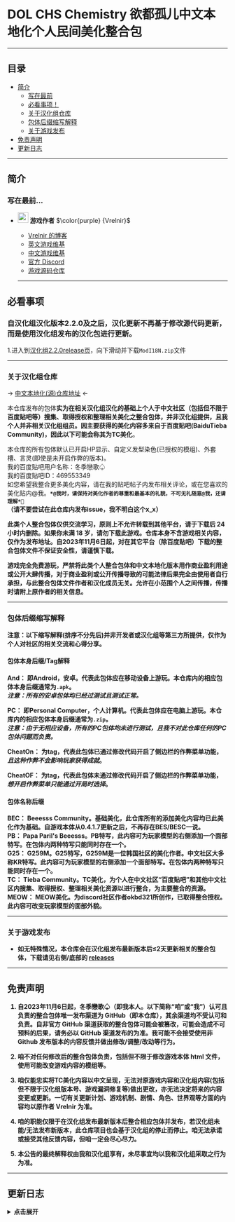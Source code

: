 # DOL CHS Chemistry 欲都孤儿中文本地化个人民间美化整合包

---
## 目录
* [简介](#简介)
  * [写在最前](#写在最前)
  * [必看事项！](#必看事项)
  * [关于汉化组仓库](#关于汉化组仓库)
  * [包体后缀缩写解释](#包体后缀缩写解释)
  * [关于游戏发布](#关于游戏发布)
* [免责声明](#免责声明)
* [更新日志](#更新日志)

---

## 简介
### 写在最前...
- <img decoding="async" src="https://gitgud.io/uploads/-/system/user/avatar/9096/avatar.png" width="24" alt=""> <b>游戏作者</b> $\color{purple} {Vrelnir}$
  
  - [Vrelnir 的博客][blog]
  - [英文游戏维基][wiki-en]
  - [中文游戏维基][wiki-cn]
  - [官方 Discord][discord]
  - [游戏源码仓库][gitgud]

  ---

## 必看事项
### 自汉化组汉化版本2.2.0及之后，汉化更新不再基于修改源代码更新，而是使用汉化组发布的汉化包进行更新。<br>
1.进入到[汉化组2.2.0release页][github-dol2.2.0]，向下滑动并下载``ModI18N.zip``文件

---

### 关于汉化组仓库
-> [中文本地化(源)仓库地址][github-dol] <-

本仓库发布的包体**实为在相关汉化组汉化的基础上个人于中文社区（包括但不限于百度贴吧等）搜集、取得授权和整理相关美化之整合包体，并非汉化组提供，且我个人并非相关汉化组组员。因主要获得的美化内容多来自于百度贴吧(BaiduTieba Community)，因此以下可能会称其为TC美化**。


本仓库的所有包体默认已开启HP显示、自定义发型染色(已授权的模组)、外套槽、言灵(即使是未开启作弊的版本)。<br>
我的百度贴吧用户名称：冬季戀歌♤<br>
我的百度贴吧ID：469553349<br>
如您希望我整合更多美化内容，请在我的贴吧帖子内发布相关评论，或在您喜欢的美化贴内@我。<b>``*@我时，请保持对美化作者的尊重和最基本的礼貌，不可无礼随意@我，还请理解*🥺``<b><br>
（请不要尝试在此仓库内发布issue，我不明白这个x_x）


此类个人整合包体仅供交流学习，**原则上不允许转载到其他平台**，请于下载后 24 小时内删除。如果你未满 18 岁，请勿下载此游戏。仓库本身不含游戏相关内容，仅作为发布地址。**自2023年11月6日起，对在其它平台（除百度贴吧）下载的整合包体文件不保证安全性，请谨慎下载。**


游戏完全免费游玩，严禁将此类个人整合包体和中文本地化版本用作商业盈利用途或公开大肆传播，对于商业盈利或公开传播导致的可能法律后果完全由使用者自行承担，与此整合包体文件作者和汉化成员无关。允许在小范围个人之间传播，传播时请附上原作者的相关信息。

---

### 包体后缀缩写解释

注意：以下缩写解释(排序不分先后)并非开发者或汉化组等第三方所提供，仅作为个人对社区的相关交流和心得分享。<br>

#### 包体本身后缀/Tag解释

**And：** 即Android，安卓。代表此包体应在移动设备上游玩。本仓库内的相应包体本身后缀通常为`.apk`。<br>*注意：所有的安卓包体均已经过测试且测试正常。*<br>

**PC：** 即Personal Computer，个人计算机。代表此包体应在电脑上游玩。本仓库内的相应包体本身后缀通常为`.zip`。<br>*注意：由于无相应设备，所有的PC包体均未进行测试，且我不对此仓库任何的PC包体问题而负责。*<br>

**CheatOn：** 为tag，代表此包体已通过修改代码开启了侧边栏的作弊菜单功能，*且这种作弊不会影响玩家获得成就*。<br>

**CheatOF：** 为tag，代表此包体未通过修改代码开启了侧边栏的作弊菜单功能，*想开启作弊菜单只能通过开局时选择*。<br>

#### 包体名称后缀

**BEC：** Beeesss Community。基础美化，此仓库所有的添加美化内容均已此美化作为基础。自游戏本体从0.4.1.7更新之后，不再存在BES/BESC一说。<br>
**PB：** Papa Paril's Beeesss。PB特写，此内容可为玩家模型的右侧添加一个面部特写。在包体内两种特写只能同时存在一个。<br>
**G25：** G259M。G25特写，G259M是一位韩国社区的美化作者。中文社区大多称KR特写。此内容可为玩家模型的右侧添加一个面部特写。在包体内两种特写只能同时存在一个。<br>
**TC：** Tieba Community。TC美化，为个人在中文社区“百度贴吧”和其他中文社区内搜集、取得授权、整理相关美化资源以进行整合，为主要整合的资源。<br>
**MEOW：** MEOW美化。为discord社区作者okbd321所创作，已取得整合授权。此内容可改变玩家模型的面部外貌。

---

### 关于游戏发布

- 如无特殊情况，本仓库会在汉化组发布最新版本后≤2天更新相关的整合包体，下载请见右侧/底部的 [releases][releases-latest]

---

## 免责声明

1. **自2023年11月6日起**，冬季戀歌♤（即我本人。以下简称“咱”或“我”）认可且负责的整合包体唯一发布渠道为 GitHub（即本仓库），其余渠道均不受认可和负责。自非官方 GitHub 渠道获取的整合包体可能会被篡改，可能会造成不可预料的后果，请务必以 GitHub 渠道发布的为准。我可能不会接受使用非 Github 发布版本的内容反馈并做出修改/调整/改动等行为。

2. 咱不对任何修改后的整合包体负责，包括但不限于修改游戏本体 html 文件，使用可能改变游戏内容的模组等。

3. 咱仅能忠实将TC美化内容以中文呈现，无法对原游戏内容和汉化组内容(包括但不限于汉化组版本号、游戏漏洞修复等)做出更改，亦无法决定将来的内容变更或更新。一切有关更新计划、游戏机制、剧情、角色、世界观等方面的内容均以原作者 Vrelnir 为准。

6. 咱的职能仅限于在汉化组发布最新版本后整合相应包体并发布，若汉化组未能/无法发布新版本，此仓库项目也会基于汉化组的停止而停止。咱无法承诺或接受其他反馈内容，但咱一定会尽心尽力。

8. 本公告的最终解释权由我和汉化组享有，未尽事宜均以我和汉化组采取之行为为准。

---

## 更新日志
<details>
<summary>点击展开</summary>

>2023.11.17
> - 10:40：已上传安卓`dol-0.4.3.3-chsModLoader-alpha2.2.0` 整合包体。因自带了ModLoader模块功能且我已安装了汉化组I18N汉化模块包，加载速度相比于之前会更慢一些，还请等待。
>
> - 已修复服装-裤“雅致”的acc报错问题。
>
> - 已加入部分英文汉化后的文本。目前已知商店文本未汉化，待I18N汉化模块包更新。
>
> - 相关汉化组版本更新公告参见汉化组版本发布仓库。

---

> 2023.11.15
> - 20:02：已上传安卓`dol-0.4.3.3-chs-alpha2.1.2` 整合包体。此包体相比于之前的版本，已通过修改代码成功启用了“言灵”功能。
>
> - 20:03补充：我昨天在干什么？x_x

---

> 2023.11.13
> - release指向错误， `dol-0.4.3.3-chs-alpha2.1.2` 整合包体待重新调整。非常抱歉x_x
>
> - 09:57补充：已删除包体内TC美化服装“恶系复古洋装”。经过多次测试仍有恶性bug以至于无法正常显示之后的服装。
>
> - 10:35补充：已更新安卓BEC+PB&MEOW+TC整合包体。含开启作弊版本。PC端后续补充。
>
> - 13:45补充：已添加issue，虽然咱也不知道这个有什么用x_x
>
> - 18:58补充：已通过修改代码成功开启言灵功能。包体待上传。
> 
> - 相关汉化组版本更新公告参见汉化组版本发布仓库。

---

</details>

[blog]: https://vrelnir.blogspot.com/
[wiki-en]: https://degreesoflewdity.miraheze.org/wiki
[wiki-cn]: https://degreesoflewditycn.miraheze.org/wiki
[gitgud]: https://gitgud.io/Vrelnir/degrees-of-lewdity/-/tree/master/
[discord]: https://discord.gg/VznUtEh
[github-dol]: https://github.com/Eltirosto/Degrees-of-Lewdity-Chinese-Localization/
[github-dol2.2.0]: https://github.com/Eltirosto/Degrees-of-Lewdity-Chinese-Localization/releases/tag/v0.4.3.3-chs-alpha2.2.0
[github-we]: https://github.com/Eltirosto/Degrees-of-Lewdity-World-Expansion-Chinese-Localization/
[ghpages]: https://eltirosto.github.io/Degrees-of-Lewdity-Chinese-Localization/
[netlify]: https://graceful-starlight-97b8ae.netlify.app/
[android]: https://vrelnir.blogspot.com/?zx=a843afdd9c310383
[releases-latest]: https://github.com/WinterLa/DOL-CHS-Chemistry/releases/latest
[modloader]: https://github.com/Lyoko-Jeremie/DoLModLoaderBuild/releases
[issues]: https://github.com/WinterLa/DOL-CHS-Chemistry/issues/new/choose
